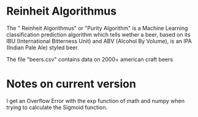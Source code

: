 # Reinheit Algorithmus

The " Reinheit Algorithmus" or "Purity Algorithm" is a Machine Learning classification prediction algorithm which tells wether a beer, based on its IBU (International Bitterness Unit) and ABV (Alcohol By Volume), is an IPA (Indian Pale Ale) styled beer.

The file "beers.csv" contains data on 2000+ american craft beers

# Notes on current version
I get an Overflow Error with the exp function of math and numpy when trying to calculate the Sigmoid function.
